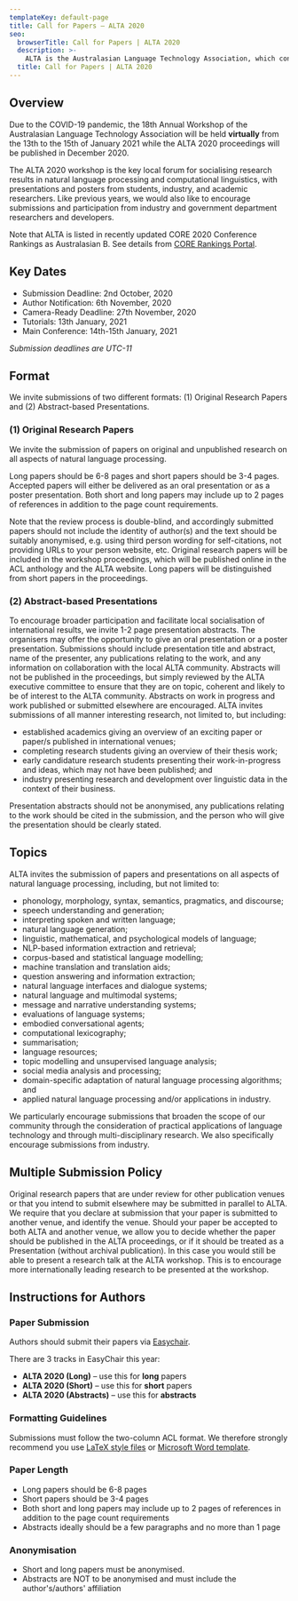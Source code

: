 ```yaml
---
templateKey: default-page
title: Call for Papers – ALTA 2020
seo:
  browserTitle: Call for Papers | ALTA 2020
  description: >-
    ALTA is the Australasian Language Technology Association, which connects NLP researchers around Australia and New Zealand. On of the primary purposes of ALTA is organise the ALTA Workshop – the premier workshop in Australasia for sharing research in Natural Language Processing and Computational Lingustics. Submissions from students, academics and industry researchers are welcome.
  title: Call for Papers | ALTA 2020
---
```


## Overview

Due to the COVID-19 pandemic, the 18th Annual Workshop of the Australasian Language Technology Association will be held **virtually** from the 13th to the 15th of January 2021 while the ALTA 2020 proceedings will be published in December 2020.

The ALTA 2020 workshop is the key local forum for socialising research results in natural language processing and computational linguistics, with presentations and posters from students, industry, and academic researchers. Like previous years, we would also like to encourage submissions and participation from industry and government department researchers and developers. 

Note that ALTA is listed in recently updated CORE 2020 Conference Rankings as Australasian B. See details from [CORE Rankings Portal](https://www.core.edu.au/conference-portal).




<h2 id="key-dates">Key Dates</h2>

 - Submission Deadline:    2nd October, 2020
 - Author Notification:    6th November, 2020
 - Camera-Ready Deadline:  27th November, 2020
 - Tutorials:              13th January, 2021
 - Main Conference:        14th-15th January, 2021

_Submission deadlines are UTC-11_

## Format
We invite submissions of two different formats: (1) Original Research Papers and (2) Abstract-based Presentations.

### (1) Original Research Papers

We invite the submission of papers on original and unpublished research on all aspects of natural language processing.

Long papers should be 6-8 pages and short papers should be 3-4 pages. Accepted papers will either be delivered as an oral presentation or as a poster presentation. Both short and long papers may include up to 2 pages of references in addition to the page count requirements.

Note that the review process is double-blind, and accordingly submitted papers should not include the identity of author(s) and the text should be suitably anonymised, e.g. using third person wording for self-citations, not providing URLs to your person website, etc. Original research papers will be included in the workshop proceedings, which will be published online in the ACL anthology and the ALTA website. Long papers will be distinguished from short papers in the proceedings.

### (2) Abstract-based Presentations

To encourage broader participation and facilitate local socialisation of international results, we invite 1-2 page presentation abstracts. The organisers may offer the opportunity to give an oral presentation or a poster presentation. Submissions should include presentation title and abstract, name of the presenter, any publications relating to the work, and any information on collaboration with the local ALTA community. Abstracts will not be published in the proceedings, but simply reviewed by the ALTA executive committee to ensure that they are on topic, coherent and likely to be of interest to the ALTA community. Abstracts on work in progress and work published or submitted elsewhere are encouraged. ALTA invites submissions of all manner interesting research, not limited to, but including:

- established academics giving an overview of an exciting paper or paper/s published in international venues;
- completing research students giving an overview of their thesis work;
- early candidature research students presenting their work-in-progress and ideas, which may not have been published; and
- industry presenting research and development over linguistic data in the context of their business.

Presentation abstracts should not be anonymised, any publications relating to the work should be cited in the submission, and the person who will give the presentation should be clearly stated.


## Topics

ALTA invites the submission of papers and presentations on all aspects of natural language processing, including, but not limited to:

- phonology, morphology, syntax, semantics, pragmatics, and discourse;
- speech understanding and generation;
- interpreting spoken and written language;
- natural language generation;
- linguistic, mathematical, and psychological models of language;
- NLP-based information extraction and retrieval;
- corpus-based and statistical language modelling;
- machine translation and translation aids;
- question answering and information extraction;
- natural language interfaces and dialogue systems;
- natural language and multimodal systems;
- message and narrative understanding systems;
- evaluations of language systems;
- embodied conversational agents;
- computational lexicography;
- summarisation;
- language resources;
- topic modelling and unsupervised language analysis;
- social media analysis and processing;
- domain-specific adaptation of natural language processing algorithms; and
- applied natural language processing and/or applications in industry.

We particularly encourage submissions that broaden the scope of our community through the consideration of practical applications of language technology and through multi-disciplinary research. We also specifically encourage submissions from industry.


## Multiple Submission Policy

Original research papers that are under review for other publication venues or that you intend to submit elsewhere may be submitted in parallel to ALTA. We require that you declare at submission that your paper is submitted to another venue, and identify the venue. Should your paper be accepted to both ALTA and another venue, we allow you to decide whether the paper should be published in the ALTA proceedings, or if it should be treated as a Presentation (without archival publication). In this case you would still be able to present a research talk at the ALTA workshop. This is to encourage more internationally leading research to be presented at the workshop.

<h2 id="instructions-for-authors">Instructions for Authors</h2>

### Paper Submission

Authors should submit their papers via [Easychair](https://easychair.org/conferences/?conf=alta2020).

There are 3 tracks in EasyChair this year:
  - **ALTA 2020 (Long)** – use this for **long** papers
  - **ALTA 2020 (Short)** – use this for **short** papers
  - **ALTA 2020 (Abstracts)** – use this for **abstracts**


### Formatting Guidelines

Submissions must follow the two-column ACL format. We therefore strongly recommend you use [LaTeX style files](/files/acl2020-latex.zip) or [Microsoft Word template](/files/acl2020-word.zip).

### Paper Length

  - Long papers should be 6-8 pages
  - Short papers should be 3-4 pages
  - Both short and long papers may include up to 2 pages of references in addition to the page count requirements
  - Abstracts ideally should be a few paragraphs and no more than 1 page

### Anonymisation

  - Short and long papers must be anonymised.
  - Abstracts are NOT to be anonymised and must include the author's/authors' affiliation
